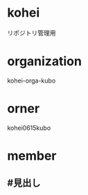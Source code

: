 # kohei
リポジトリ管理用

# organization
kohei-orga-kubo

# orner
kohei0615kubo

# member

#見出し
------------------
